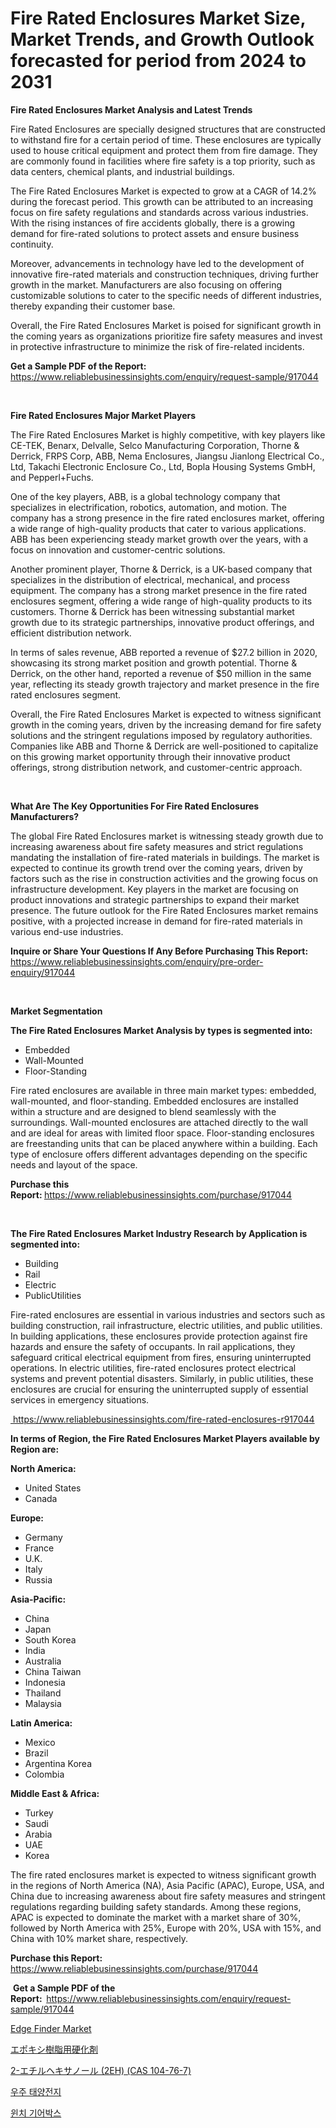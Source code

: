 <p><h1>Fire Rated Enclosures Market Size, Market Trends, and Growth Outlook forecasted for period from 2024 to 2031</h1></p><p><strong>Fire Rated Enclosures Market Analysis and Latest Trends</strong></p>
<p><p>Fire Rated Enclosures are specially designed structures that are constructed to withstand fire for a certain period of time. These enclosures are typically used to house critical equipment and protect them from fire damage. They are commonly found in facilities where fire safety is a top priority, such as data centers, chemical plants, and industrial buildings.</p><p>The Fire Rated Enclosures Market is expected to grow at a CAGR of 14.2% during the forecast period. This growth can be attributed to an increasing focus on fire safety regulations and standards across various industries. With the rising instances of fire accidents globally, there is a growing demand for fire-rated solutions to protect assets and ensure business continuity.</p><p>Moreover, advancements in technology have led to the development of innovative fire-rated materials and construction techniques, driving further growth in the market. Manufacturers are also focusing on offering customizable solutions to cater to the specific needs of different industries, thereby expanding their customer base.</p><p>Overall, the Fire Rated Enclosures Market is poised for significant growth in the coming years as organizations prioritize fire safety measures and invest in protective infrastructure to minimize the risk of fire-related incidents.</p></p>
<p><strong>Get a Sample PDF of the Report:&nbsp;</strong> <a href="https://www.reliablebusinessinsights.com/enquiry/request-sample/917044">https://www.reliablebusinessinsights.com/enquiry/request-sample/917044</a></p>
<p>&nbsp;</p>
<p><strong>Fire Rated Enclosures Major Market Players</strong></p>
<p><p>The Fire Rated Enclosures Market is highly competitive, with key players like CE-TEK, Benarx, Delvalle, Selco Manufacturing Corporation, Thorne & Derrick, FRPS Corp, ABB, Nema Enclosures, Jiangsu Jianlong Electrical Co., Ltd, Takachi Electronic Enclosure Co., Ltd, Bopla Housing Systems GmbH, and Pepperl+Fuchs.</p><p>One of the key players, ABB, is a global technology company that specializes in electrification, robotics, automation, and motion. The company has a strong presence in the fire rated enclosures market, offering a wide range of high-quality products that cater to various applications. ABB has been experiencing steady market growth over the years, with a focus on innovation and customer-centric solutions.</p><p>Another prominent player, Thorne & Derrick, is a UK-based company that specializes in the distribution of electrical, mechanical, and process equipment. The company has a strong market presence in the fire rated enclosures segment, offering a wide range of high-quality products to its customers. Thorne & Derrick has been witnessing substantial market growth due to its strategic partnerships, innovative product offerings, and efficient distribution network.</p><p>In terms of sales revenue, ABB reported a revenue of $27.2 billion in 2020, showcasing its strong market position and growth potential. Thorne & Derrick, on the other hand, reported a revenue of $50 million in the same year, reflecting its steady growth trajectory and market presence in the fire rated enclosures segment.</p><p>Overall, the Fire Rated Enclosures Market is expected to witness significant growth in the coming years, driven by the increasing demand for fire safety solutions and the stringent regulations imposed by regulatory authorities. Companies like ABB and Thorne & Derrick are well-positioned to capitalize on this growing market opportunity through their innovative product offerings, strong distribution network, and customer-centric approach.</p></p>
<p>&nbsp;</p>
<p><strong>What Are The Key Opportunities For Fire Rated Enclosures Manufacturers?</strong></p>
<p><p>The global Fire Rated Enclosures market is witnessing steady growth due to increasing awareness about fire safety measures and strict regulations mandating the installation of fire-rated materials in buildings. The market is expected to continue its growth trend over the coming years, driven by factors such as the rise in construction activities and the growing focus on infrastructure development. Key players in the market are focusing on product innovations and strategic partnerships to expand their market presence. The future outlook for the Fire Rated Enclosures market remains positive, with a projected increase in demand for fire-rated materials in various end-use industries.</p></p>
<p><strong>Inquire or Share Your Questions If Any Before Purchasing This Report:</strong> <a href="https://www.reliablebusinessinsights.com/enquiry/pre-order-enquiry/917044">https://www.reliablebusinessinsights.com/enquiry/pre-order-enquiry/917044</a></p>
<p>&nbsp;</p>
<p><strong>Market Segmentation</strong></p>
<p><strong>The Fire Rated Enclosures Market Analysis by types is segmented into:</strong></p>
<p><ul><li>Embedded</li><li>Wall-Mounted</li><li>Floor-Standing</li></ul></p>
<p><p>Fire rated enclosures are available in three main market types: embedded, wall-mounted, and floor-standing. Embedded enclosures are installed within a structure and are designed to blend seamlessly with the surroundings. Wall-mounted enclosures are attached directly to the wall and are ideal for areas with limited floor space. Floor-standing enclosures are freestanding units that can be placed anywhere within a building. Each type of enclosure offers different advantages depending on the specific needs and layout of the space.</p></p>
<p><strong>Purchase this Report:&nbsp;</strong><a href="https://www.reliablebusinessinsights.com/purchase/917044">https://www.reliablebusinessinsights.com/purchase/917044</a></p>
<p>&nbsp;</p>
<p><strong>The Fire Rated Enclosures Market Industry Research by Application is segmented into:</strong></p>
<p><ul><li>Building</li><li>Rail</li><li>Electric</li><li>PublicUtilities</li></ul></p>
<p><p>Fire-rated enclosures are essential in various industries and sectors such as building construction, rail infrastructure, electric utilities, and public utilities. In building applications, these enclosures provide protection against fire hazards and ensure the safety of occupants. In rail applications, they safeguard critical electrical equipment from fires, ensuring uninterrupted operations. In electric utilities, fire-rated enclosures protect electrical systems and prevent potential disasters. Similarly, in public utilities, these enclosures are crucial for ensuring the uninterrupted supply of essential services in emergency situations.</p></p>
<p><a href="https://www.reliablebusinessinsights.com/fire-rated-enclosures-r917044">&nbsp;https://www.reliablebusinessinsights.com/fire-rated-enclosures-r917044</a></p>
<p><strong>In terms of Region, the Fire Rated Enclosures Market Players available by Region are:</strong></p>
<p>
    <p> <strong> North America: </strong>
        <ul>
            <li>United States</li>
            <li>Canada</li>
        </ul>
        </p> 
    <p> <strong> Europe: </strong>
        <ul>
            <li>Germany</li>
            <li>France</li>
            <li>U.K.</li>
            <li>Italy</li>
            <li>Russia</li>
        </ul>
        </p> 
    <p> <strong> Asia-Pacific: </strong>
        <ul>
            <li>China</li>
            <li>Japan</li>
            <li>South Korea</li>
            <li>India</li>
            <li>Australia</li>
            <li>China Taiwan</li>
            <li>Indonesia</li>
            <li>Thailand</li>
            <li>Malaysia</li>
        </ul>
        </p> 
    <p> <strong> Latin America: </strong>
        <ul>
            <li>Mexico</li>
            <li>Brazil</li>
            <li>Argentina Korea</li>
            <li>Colombia</li>
        </ul>
        </p> 
    <p> <strong> Middle East & Africa: </strong>
        <ul>
            <li>Turkey</li>
            <li>Saudi</li>
            <li>Arabia</li>
            <li>UAE</li>
            <li>Korea</li>
        </ul>
    </p>
    </p>
<p><p>The fire rated enclosures market is expected to witness significant growth in the regions of North America (NA), Asia Pacific (APAC), Europe, USA, and China due to increasing awareness about fire safety measures and stringent regulations regarding building safety standards. Among these regions, APAC is expected to dominate the market with a market share of 30%, followed by North America with 25%, Europe with 20%, USA with 15%, and China with 10% market share, respectively.</p></p>
<p><strong>Purchase this Report: </strong><a href="https://www.reliablebusinessinsights.com/purchase/917044">https://www.reliablebusinessinsights.com/purchase/917044</a></p>
<p>&nbsp;<strong>Get a Sample PDF of the Report:&nbsp;&nbsp;</strong><a href="https://www.reliablebusinessinsights.com/enquiry/request-sample/917044">https://www.reliablebusinessinsights.com/enquiry/request-sample/917044</a></p>
<p><strong></strong></p>
<p><p><a href="https://github.com/ajohirul8010/Market-Research-Report-List-1/blob/main/edge-finder-market.md">Edge Finder Market</a></p><p><a href="https://github.com/leigh4852023/Market-Research-Report-List-1/blob/main/4316983159514.md">エポキシ樹脂用硬化剤</a></p><p><a href="https://github.com/SimeonBode1/Market-Research-Report-List-1/blob/main/9596930159515.md">2-エチルヘキサノール (2EH) (CAS 104-76-7)</a></p><p><a href="https://github.com/mduzzalmduzzal601/Market-Research-Report-List-1/blob/main/8826421171041.md">우주 태양전지</a></p><p><a href="https://github.com/rick7624/Market-Research-Report-List-2/blob/main/7471010171040.md">윈치 기어박스</a></p></p>